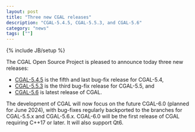 ```yaml
---
layout: post
title: "Three new CGAL releases"
description: "CGAL-5.4.5, CGAL-5.5.3, and CGAL-5.6"
category: "news"
tags: [""]
---
```

{% include JB/setup %}

<div markdown="1">
The CGAL Open Source Project is pleased to announce today three new releases:

  * [CGAL-5.4.5](/2023/07/28/cgal5.4.5) is the fifth and last bug-fix release for CGAL-5.4,
  * [CGAL-5.5.3](/2023/07/28/cgal553) is the third bug-fix release for CGAL-5.5, and
  * [CGAL-5.6](/2023/07/28/cgal56) is latest release of CGAL.

The development of CGAL will now focus on the future CGAL-6.0 (planned for June 2024), with bug-fixes
regularly backported to the branches for CGAL-5.5.x and CGAL-5.6.x. CGAL-6.0 will be the first release
of CGAL requiring C++17 or later. It will also support Qt6.
</div>
